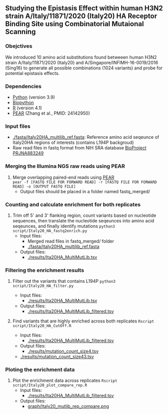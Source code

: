 ## Studying the Epistasis Effect within human H3N2 strain A/Italy/11871/2020 (Italy20) HA Receptor Binding Site using Combinatorial Mutaional Scanning

### Obejctives
We introduced 10 amino acid substitutions found betweeen human H3N2 strain A/Italy/11871/2020 (Italy20) and A/Singapore/INFIMH-16-0019/2016 (Sing16) to generate all possible combinations (1024 variants) and probe for potential epistasis effects.

### Dependencies
* [Python](https://www.python.org/) (version 3.9)
* [Biopython](https://github.com/biopython/biopython)
* [R](https://www.r-project.org/) (version 4.1)
* [PEAR](https://github.com/tseemann/PEAR) (Zhang et al., PMID: 24142950)

### Input files
* [./fasta/Italy20HA_multilib_ref.fasta](./fasta/Italy20HA_multilib_ref.fasta): Reference amino acid seqeunce of Italy20HA regions of interests (contains L194P backgroud)
* Raw read files in fastq format from NIH SRA database [BioProject PRJNA883249](https://www.ncbi.nlm.nih.gov/bioproject/PRJNA883249)

### Merging the Illumina NGS raw reads using PEAR
1. Merge overlapping paired-end reads using [PEAR](https://github.com/tseemann/PEAR)   
``pear -f [FASTQ FILE FOR FORWARD READ] -r [FASTQ FILE FOR FORWARD READ] -o [OUTPUT FASTQ FILE]``   
    - Output files should be placed in a folder named fastq_merged/

### Counting and calculate enrichment for both replicates
1. Trim off 5' and 3' flanking region, count variants based on nucleotide sequences, then translate the nucleotide seqeunces into amino acid seqeunces, and finally identify mutations
``python3 script/Italy20_HA_fastq2enrich.py``   
    - Input files:
      - Merged read files in fastq_merged/ folder
      - [./fasta/Italy20HA_multilib_ref.fasta](./fasta/Italy20HA_multilib_ref.fasta)
    - Output files:
      - [./results/Ita20HA_MultiMutLib.tsv](/results/Ita20HA_MultiMutLib.tsv)

### Filtering the enrichment results
1. Filter out the variants that contains L194P
``python3 script/Italy20_HA_filter.py``   
    - Input files:
      - [./results/Ita20HA_MultiMutLib.tsv](/results/Ita20HA_MultiMutLib.tsv)
    - Output files:
      - [./results/Ita20HA_MultiMutLib_filtered.tsv](/results/Ita20HA_MultiMutLib_filtered.tsv)

2. Find variants that are highly enriched across both replicates
``Rscript script/Italy20_HA_CutOff.R``   
    - Input files:
      - [./results/Ita20HA_MultiMutLib_filtered.tsv](/results/Ita20HA_MultiMutLib_filtered.tsv)
    - Output files:
      - [./results/mutation_count_size4.tsv](/results/mutation_count_size4.tsv)
    - [./results/mutation_count_size43.tsv](/results/mutation_count_size43.tsv)

### Ploting the enrichment data
1. Plot the enrichment data across replicates
``Rscript script/Italy20_plot_compare_rep.R``   
    - Input files:
      - [./results/Ita20HA_MultiMutLib_filtered.tsv](/results/Ita20HA_MultiMutLib_filtered.tsv)
    - Output files:
      - [graph/Italy20_mutlib_rep_compare.png](/graph/Italy20_mutlib_rep_compare.png)